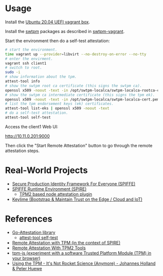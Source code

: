 # Usage

Install the [Ubuntu 20.04 UEFI vagrant box](https://github.com/rgl/ubuntu-vagrant).

Install the [swtpm](https://github.com/stefanberger/swtpm) packages as described in [swtpm-vagrant](https://github.com/rgl/swtpm-vagrant).

Start the environment then do a self-test attestation:

```bash
# start the environment.
time vagrant up --provider=libvirt --no-destroy-on-error --no-tty
# enter the envirment.
vagrant ssh client1
# switch to root.
sudo -i
# show information about the tpm.
attest-tool info
# show the swtpm root ca certificate (this signs the swtpm ca).
openssl x509 -noout -text -in /opt/swtpm-localca/swtpm-localca-rootca-cert.pem
# show the swtpm ca intermediate certificate (this signs the tpm ek).
openssl x509 -noout -text -in /opt/swtpm-localca/swtpm-localca-cert.pem
# list the tpm endorsement keys (ek) certificates.
attest-tool list-eks | openssl x509 -noout -text
# do a self-test attestation.
attest-tool self-test
```

Access the client1 Web UI:

  http://10.11.0.201:9000

Then click the "Start Remote Attestation" button to go through the remote attestation steps.

# Real-World Projects

* [Secure Production Identity Framework For Everyone (SPIFFE)](https://github.com/spiffe/spiffe)
* [SPIFFE Runtime Environment (SPIRE)](https://github.com/spiffe/spire)
  * [TPM2 based node attestation plugin](https://github.com/bloomberg/spire-tpm-plugin)
* [Keylime (Bootstrap & Maintain Trust on the Edge / Cloud and IoT)](https://keylime.dev/)

# References

* [Go-Attestation library](https://github.com/google/go-attestation)
  * [attest-tool self-test](https://github.com/google/go-attestation/blob/v0.2.2/attest/attest-tool/attest-tool.go#L119-L132)
* [Remote Attestation with TPM (in the context of SPIRE)](https://github.com/bloomberg/spire-tpm-plugin/blob/master/TPM.md)
* [Remote Attestation With TPM2 Tools](https://tpm2-software.github.io/2020/06/12/Remote-Attestation-With-tpm2-tools.html)
* [tpm-js (experiment with a software Trusted Platform Module (TPM) in your browser)](https://google.github.io/tpm-js/)
* [Using the TPM - It's Not Rocket Science (Anymore) - Johannes Holland & Peter Huewe](https://www.youtube.com/watch?v=XwaSyHJIos8)
